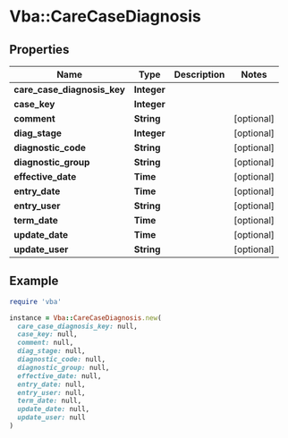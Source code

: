 # Vba::CareCaseDiagnosis

## Properties

| Name | Type | Description | Notes |
| ---- | ---- | ----------- | ----- |
| **care_case_diagnosis_key** | **Integer** |  |  |
| **case_key** | **Integer** |  |  |
| **comment** | **String** |  | [optional] |
| **diag_stage** | **Integer** |  | [optional] |
| **diagnostic_code** | **String** |  | [optional] |
| **diagnostic_group** | **String** |  | [optional] |
| **effective_date** | **Time** |  | [optional] |
| **entry_date** | **Time** |  | [optional] |
| **entry_user** | **String** |  | [optional] |
| **term_date** | **Time** |  | [optional] |
| **update_date** | **Time** |  | [optional] |
| **update_user** | **String** |  | [optional] |

## Example

```ruby
require 'vba'

instance = Vba::CareCaseDiagnosis.new(
  care_case_diagnosis_key: null,
  case_key: null,
  comment: null,
  diag_stage: null,
  diagnostic_code: null,
  diagnostic_group: null,
  effective_date: null,
  entry_date: null,
  entry_user: null,
  term_date: null,
  update_date: null,
  update_user: null
)
```


